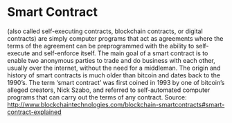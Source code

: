 # Smart Contract

(also called self-executing contracts, blockchain contracts, or digital
contracts) are simply computer programs that act as agreements where
the terms of the agreement can be preprogrammed with the ability to self-execute and self-enforce itself. The main goal of a smart contract is to enable
two anonymous parties to trade and do business with each other, usually
over the internet, without the need for a middleman. The origin and history
of smart contracts is much older than bitcoin and dates back to the 1990’s.
The term ‘smart contract’ was first coined in 1993 by one of bitcoin’s alleged
creators, Nick Szabo, and referred to self-automated computer programs
that can carry out the terms of any contract.
Source: http://www.blockchaintechnologies.com/blockchain-smartcontracts#smart-contract-explained

